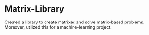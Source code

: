 # Matrix-Library
Created a library to create matrixes and solve matrix-based problems. Moreover, utilized this for a machine-learning project. 
